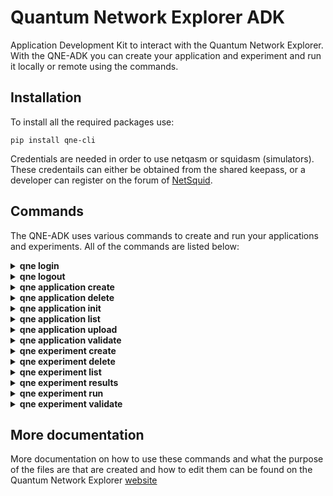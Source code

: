 # Quantum Network Explorer ADK
Application Development Kit to interact with the Quantum Network Explorer. With the QNE-ADK you can create your application and experiment and run it locally or remote using the commands. 

## Installation
To install all the required packages use:

```
pip install qne-cli
```

Credentials are needed in order to use netqasm or squidasm (simulators). These credentails can either be obtained from the shared keepass, or a developer can register on the forum of [NetSquid](https://forum.netsquid.org/ "NetSquid").

<!---
The snippet below will install the linked versions of netqasm and squidasm. For this, credentials are needed which can either be obtained from the shared keepass, or a developer can register on the forum of [NetSquid](https://forum.netsquid.org/ "NetSquid").

```bash
git submodule update --init
```

After you registered your account, execute the following steps:
1. Install Poetry following the [instructions](https://python-poetry.org/docs/#installation)

    or `pip install poetry`

1. Then `poetry install`
1. Then install `netqasm` and `squidasm` from the submodules:

    On macOs and Linux
    ```bash
    source "$( poetry env info -p )/bin/activate" && \
    pushd submodules/netqasm && make install && popd && \
    pushd submodules/squidasm && make install && popd
    ```

    On Windows

    ```powershell
    . "$(poetry env info --path)\bin\activate.ps1" && `
    pushd submodules\netqasm && make install && popd && `
    pushd submodules\squidasm && make install && popd
    ```

1. Done, [use Poetry](https://python-poetry.org/docs/basic-usage/) for all dependency management.
--->

## Commands
The QNE-ADK uses various commands to create and run your applications and experiments. All of the commands are listed below:

<!--- QNE LOGIN --->
<details closed>
<summary><b>qne login</b></summary>
Used to be logged in to a Quantum Network Explorer instance. If you want to run your experiment remotely, you have to be logged in.
<br></br>

```
qne login [OPTIONS] [HOST]

Arguments:
  [HOST]  [default: https://staging.quantum-network.com/]

Options:
  --username TEXT  Username of the remote user.  [required]
  --password TEXT  Password of the remote user.  [required]
  --help           Show this message and exit.
  
Example:
  qne login username password https://staging.quantum-network.com/
```
</details>


<!--- QNE LOGOUT --->
<details closed>
<summary><b>qne logout</b></summary>
Log out from a specific Quantum Network Explorer instance.
<br></br>
    
```
qne logout [OPTIONS] [HOST]

Arguments:
  [HOST]  [default: https://staging.quantum-network.com/]

Options:
  --help  Show this message and exit.
  
Example:
  qne logout default: https://staging.quantum-network.com/
```
</details>


<!--- QNE APPLICATION CREATE --->
<details closed>
<summary><b>qne application create</b></summary>
Create a new application in your current directory containing all the files that are needed to write your application. The application directory name will be based on the value given to <b>application</b>. Two child directories <b>src</b> and <b>config</b> will be created, along with the default files.
<br></br>
    
```
qne application create [OPTIONS] APPLICATION NODES...

Arguments:
  APPLICATION  Name of the application  [required]
  NODES...     Names of the nodes to be created  [required]

Options:
  --help  Show this message and exit.
  
Example:
  qne application create application_name node1 node2
```
</details>


<!--- QNE APPLICATION DELETE --->
<details closed>
<summary><b>qne application delete</b></summary>
Used to delete a remote application. All remote objects and files are deleted. However, the local files will persist.
<br></br>
    
```
qne application delete [OPTIONS]

Options:
  --help  Show this message and exit.

Example:
  qne application delete
```
</details>


<!--- QNE APPLICATION INIT --->
<details closed>
<summary><b>qne application init</b></summary>
This command can be called in an already existing application, used to initialize it. Any files that adhere to the naming conventions will be detected and moved to the appropriate location.
<br></br>
    
```
qne application init [OPTIONS]

Options:
  --help  Show this message and exit.

Example:
  qne appplication init
```
</details>



<!--- QNE APPLICATION LIST --->
<details closed>
<summary><b>qne application list</b></summary>
Show the list of all applications accessible to this user. If no flags are provided, this entails both remote and local applications are listed.
<br></br>
    
```
qne application list [OPTIONS]

Options:
  --remote / --local  Only list applications from this source.
  --help              Show this message and exit.

Example:
  qne application list
```
</details>



<!--- QNE APPLICATION UPLOAD --->
<details closed>
<summary><b>qne application upload</b></summary>
This command can be used to create or update a remote application. The command will either create a new application, starting with version 1 or update an already existing application and increment the version number.
<br></br>
    
```
qne application upload [OPTIONS]

Options:
  --help  Show this message and exit.

Example:
  qne application upload
```
</details>



<!--- QNE APPLICATION VALIDATE --->
<details closed>
<summary><b>qne application validate</b></summary>
This command can be used to validate the files that are in the application directory. It checks for a correct file structure, if all files and directories needed exist and if the json files are in correct format.
<br></br>
    
```
qne application validate [OPTIONS]

Options:
  --help  Show this message and exit.
  
Example:
  qne application validate
```
</details>



<!--- QNE EXPERIMENT CREATE --->
<details closed>
<summary><b>qne experiment create</b></summary>
Create a new experiment, based on either a local or a remote application name.
<br></br>
    
```
qne experiment create [OPTIONS] NAME APPLICATION NETWORK

Arguments:
  NAME         Name of the experiment.  [required]
  APPLICATION  Name of the application.  [required]
  NETWORK      Name of the network to be used. [required]

Options:
  --local / --remote  Run the application locally.  [default: True]
  --help              Show this message and exit.
  
Example:
  qne experiment create experiment_name application_name europe
```
</details>



<!--- QNE EXPERIMENT DELETE --->
<details closed>
<summary><b>qne experiment delete</b></summary>
Delete the entire experiment, both on the local and remote side.
<br></br>
    
```
qne experiment delete [OPTIONS]

Options:
  --help  Show this message and exit.
  
Example:
  qne experiment delete
```
</details>



<!--- QNE EXPERIMENT LIST --->
<details closed>
<summary><b>qne experiment list</b></summary>
List all the remote applications.
<br></br>
    
```
qne experiment list [OPTIONS]

Options:
  --help  Show this message and exit.
  
Example:
  qne experiment list
```
</details>



<!--- QNE EXPERIMENT RESULTS --->
<details closed>
<summary><b>qne experiment results</b></summary>
Download the results for an experiment that has been run.
<br></br>
    
```
qne experiment results [OPTIONS]

Options:
  --all   Get all results for this experiment.  [default: False]
  --show  Show the results on screen instead of saving to file.  [default:
          False]
  --help  Show this message and exit.
  
Example:
  qne experiment results
```
</details>


<details closed>
<!--- QNE EXPERIMENT RUN --->
<summary><b>qne experiment run</b></summary>
Using this command the experiment will be run on the backend. In case of a local run, netsquid will be used as backend simulator. 
<br></br>

```
qne experiment run [OPTIONS]

Options:
  --block  Wait for the result to be returned.  [default: False]
  --help   Show this message and exit.
  
Example:
  qne experiment run
```
</details>



<!--- QNE EXPERIMENT VALIDATE --->
<details closed>
<summary><b>qne experiment validate</b></summary>
Validates whether the experiment file structure is  complete and if the json content is valid.
<br></br>

```
qne experiment validate [OPTIONS]

Options:
  --help  Show this message and exit.
  
Example:
  qne experiment validate
```
</details>


## More documentation
More documentation on how to use these commands and what the purpose of the files are that are created and how to edit them can be found on the Quantum Network Explorer [website](https://beta.quantum-network.com/adk)
